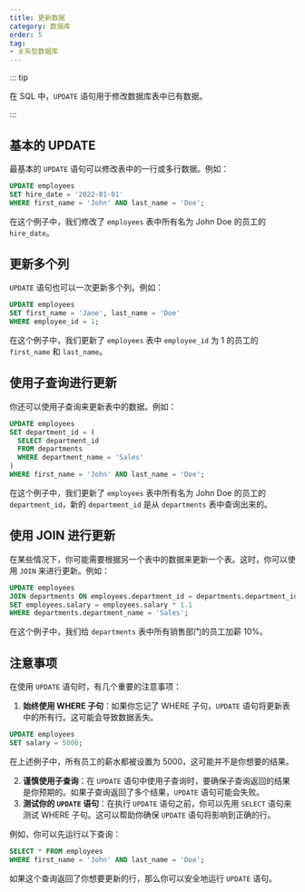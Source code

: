 ```yaml
---
title: 更新数据
category: 数据库
order: 5
tag:
- 关系型数据库
---
```


::: tip

在 SQL 中，`UPDATE` 语句用于修改数据库表中已有数据。

:::

## 基本的 UPDATE

最基本的 `UPDATE` 语句可以修改表中的一行或多行数据。例如：

```sql
UPDATE employees
SET hire_date = '2022-01-01'
WHERE first_name = 'John' AND last_name = 'Doe';
```

在这个例子中，我们修改了 `employees` 表中所有名为 John Doe 的员工的 `hire_date`。

## 更新多个列

`UPDATE` 语句也可以一次更新多个列。例如：

```sql
UPDATE employees
SET first_name = 'Jane', last_name = 'Doe'
WHERE employee_id = 1;
```

在这个例子中，我们更新了 `employees` 表中 `employee_id` 为 1 的员工的 `first_name` 和 `last_name`。

## 使用子查询进行更新

你还可以使用子查询来更新表中的数据。例如：

```sql
UPDATE employees
SET department_id = (
  SELECT department_id
  FROM departments
  WHERE department_name = 'Sales'
)
WHERE first_name = 'John' AND last_name = 'Doe';
```

在这个例子中，我们更新了 `employees` 表中所有名为 John Doe 的员工的 `department_id`，新的 `department_id` 是从 `departments` 表中查询出来的。

## 使用 JOIN 进行更新

在某些情况下，你可能需要根据另一个表中的数据来更新一个表。这时，你可以使用 `JOIN` 来进行更新。例如：

```sql
UPDATE employees
JOIN departments ON employees.department_id = departments.department_id
SET employees.salary = employees.salary * 1.1
WHERE departments.department_name = 'Sales';
```

在这个例子中，我们给 `departments` 表中所有销售部门的员工加薪 10%。

## 注意事项

在使用 `UPDATE` 语句时，有几个重要的注意事项：

1. **始终使用 WHERE 子句**：如果你忘记了 WHERE 子句，`UPDATE` 语句将更新表中的所有行。这可能会导致数据丢失。

```sql
UPDATE employees
SET salary = 5000;
```

在上述例子中，所有员工的薪水都被设置为 5000，这可能并不是你想要的结果。

2. **谨慎使用子查询**：在 `UPDATE` 语句中使用子查询时，要确保子查询返回的结果是你预期的。如果子查询返回了多个结果，`UPDATE` 语句可能会失败。
3. **测试你的 `UPDATE` 语句**：在执行 `UPDATE` 语句之前，你可以先用 `SELECT` 语句来测试 WHERE 子句。这可以帮助你确保 `UPDATE` 语句将影响到正确的行。

例如，你可以先运行以下查询：

```sql
SELECT * FROM employees
WHERE first_name = 'John' AND last_name = 'Doe';
```

如果这个查询返回了你想要更新的行，那么你可以安全地运行 `UPDATE` 语句。

